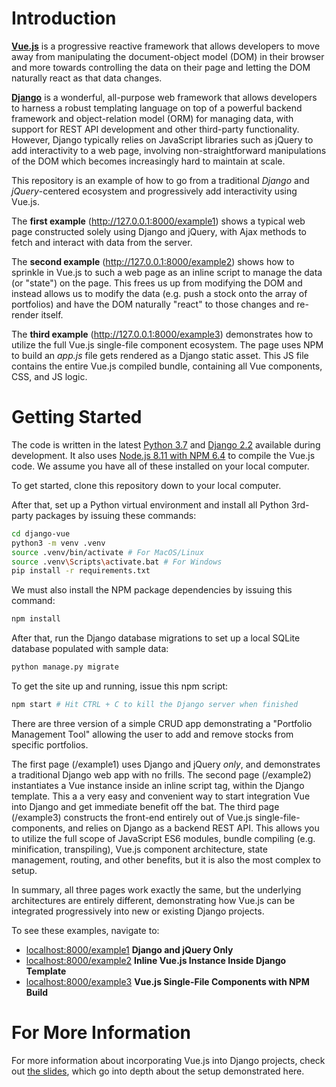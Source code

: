 # Introduction

**[Vue.js](https://vuejs.org/)** is a progressive reactive framework that allows
developers to move away from manipulating the document-object model (DOM) in
their browser and more towards controlling the data on their page and letting
the DOM naturally react as that data changes.

**[Django](https://www.djangoproject.com/)** is a wonderful, all-purpose web
framework that allows developers to harness a robust templating language on top
of a powerful backend framework and object-relation model (ORM) for managing
data, with support for REST API development and other third-party functionality.
However, Django typically relies on JavaScript libraries such as jQuery to add
interactivity to a web page, involving non-straightforward manipulations of the
DOM which becomes increasingly hard to maintain at scale.

This repository is an example of how to go from a traditional *Django* and
*jQuery*-centered ecosystem and progressively add interactivity using Vue.js.

The **first example** (http://127.0.0.1:8000/example1) shows a typical web page
constructed solely using Django and jQuery, with Ajax methods to fetch and
interact with data from the server.

The **second example** (http://127.0.0.1:8000/example2) shows how to sprinkle in
Vue.js to such a web page as an inline script to manage the data (or "state") on
the page. This frees us up from modifying the DOM and instead allows us to
modify the data (e.g. push a stock onto the array of portfolios) and have the
DOM naturally "react" to those changes and re-render itself.

The **third example** (http://127.0.0.1:8000/example3) demonstrates how to
utilize the full Vue.js single-file component ecosystem. The page uses NPM to
build an *app.js* file gets rendered as a Django static asset. This JS file
contains the entire Vue.js compiled bundle, containing all Vue components,
CSS, and JS logic.

# Getting Started

The code is written in the latest
[Python 3.7](https://www.python.org/downloads/) and
[Django 2.2](https://www.djangoproject.com/download/) available during
development. It also uses
[Node.js 8.11 with NPM 6.4](https://nodejs.org/en/download/) to compile the
Vue.js code. We assume you have all of these installed on your local computer.

To get started, clone this repository down to your local computer.

After that, set up a Python virtual environment and install all Python 3rd-party
packages by issuing these commands:
```bash
cd django-vue
python3 -m venv .venv
source .venv/bin/activate # For MacOS/Linux
source .venv\Scripts\activate.bat # For Windows
pip install -r requirements.txt
```

We must also install the NPM package dependencies by issuing this command:
```bash
npm install
```

After that, run the Django database migrations to set up a local SQLite database
populated with sample data:
```bash
python manage.py migrate
```

To get the site up and running, issue this npm script:
```bash
npm start # Hit CTRL + C to kill the Django server when finished
```

There are three version of a simple CRUD app demonstrating a "Portfolio
Management Tool" allowing the user to add and remove stocks from specific
portfolios.

The first page (/example1) uses Django and jQuery *only*, and demonstrates a
traditional Django web app with no frills. The second page (/example2)
instantiates a Vue instance inside an inline script tag, within the Django
template. This a a very easy and convenient way to start integration Vue into
Django and get immediate benefit off the bat. The third page (/example3)
constructs the front-end entirely out of Vue.js single-file-components, and
relies on Django as a backend REST API. This allows you to utilize the full
scope of JavaScript ES6 modules, bundle compiling (e.g. minification,
transpiling), Vue.js component architecture, state management, routing, and
other benefits, but it is also the most complex to setup.

In summary, all three pages work exactly the same, but the underlying
architectures are entirely different, demonstrating how Vue.js can be integrated
progressively into new or existing Django projects.

To see these examples, navigate to:
- [localhost:8000/example1](http://127.0.0.1:8000/example1)
    **Django and jQuery Only**
- [localhost:8000/example2](http://127.0.0.1:8000/example2)
    **Inline Vue.js Instance Inside Django Template**
- [localhost:8000/example3](http://127.0.0.1:8000/example3)
    **Vue.js Single-File Components with NPM Build**


# For More Information

For more information about incorporating Vue.js into Django projects, check out
[the slides](https://docs.google.com/presentation/d/1Fdu0_J8EYyKft2xUqiHe3P9DIMMX17DEHYDAqPxqzaI/view?usp=sharing),
which go into depth about the setup demonstrated here.
